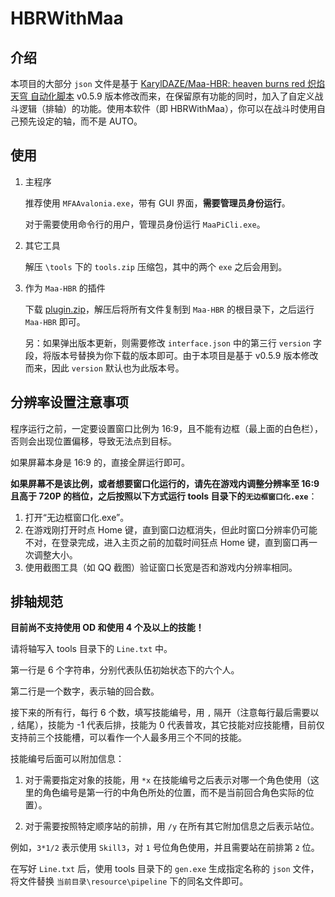 # HBRWithMaa

## 介绍

本项目的大部分 `json` 文件是基于 [KarylDAZE/Maa-HBR: heaven burns red 炽焰天穹 自动化脚本](https://github.com/KarylDAZE/Maa-HBR) v0.5.9 版本修改而来，在保留原有功能的同时，加入了自定义战斗逻辑（排轴）的功能。使用本软件（即 HBRWithMaa），你可以在战斗时使用自己预先设定的轴，而不是 AUTO。

## 使用

1. 主程序

   推荐使用 `MFAAvalonia.exe`，带有 GUI 界面，**需要管理员身份运行**。

   对于需要使用命令行的用户，管理员身份运行 `MaaPiCli.exe`。

2. 其它工具

   解压 `\tools` 下的 `tools.zip` 压缩包，其中的两个 `exe` 之后会用到。

3. 作为 `Maa-HBR` 的插件

   下载 [plugin.zip](https://github.com/bowenOne580/HBRWithMaa/blob/main/plugin.zip)，解压后将所有文件复制到 `Maa-HBR` 的根目录下，之后运行 `Maa-HBR` 即可。

   另：如果弹出版本更新，则需要修改 `interface.json` 中的第三行 `version` 字段，将版本号替换为你下载的版本即可。由于本项目是基于 v0.5.9 版本修改而来，因此 `version` 默认也为此版本号。

## 分辨率设置注意事项

程序运行之前，一定要设置窗口比例为 16:9，且不能有边框（最上面的白色栏），否则会出现位置偏移，导致无法点到目标。

如果屏幕本身是 16:9 的，直接全屏运行即可。

**如果屏幕不是该比例，或者想要窗口化运行的，请先在游戏内调整分辨率至 16:9 且高于 720P 的档位，之后按照以下方式运行 tools 目录下的`无边框窗口化.exe`**：

1. 打开“无边框窗口化.exe”。
2. 在游戏刚打开时点 Home 键，直到窗口边框消失，但此时窗口分辨率仍可能不对，在登录完成，进入主页之前的加载时间狂点 Home 键，直到窗口再一次调整大小。
3. 使用截图工具（如 QQ 截图）验证窗口长宽是否和游戏内分辨率相同。

## 排轴规范

**目前尚不支持使用 OD 和使用 4 个及以上的技能！**

请将轴写入 tools 目录下的 `Line.txt` 中。

第一行是 6 个字符串，分别代表队伍初始状态下的六个人。

第二行是一个数字，表示轴的回合数。

接下来的所有行，每行 6 个数，填写技能编号，用 `,` 隔开（注意每行最后需要以 `,` 结尾），技能为 -1 代表后排，技能为 0 代表普攻，其它技能对应技能槽，目前仅支持前三个技能槽，可以看作一个人最多用三个不同的技能。

技能编号后面可以附加信息：

1. 对于需要指定对象的技能，用 `*x` 在技能编号之后表示对哪一个角色使用（这里的角色编号是第一行的中角色所处的位置，而不是当前回合角色实际的位置）。

2. 对于需要按照特定顺序站的前排，用 `/y` 在所有其它附加信息之后表示站位。

例如，`3*1/2` 表示使用 `Skill3`，对 `1` 号位角色使用，并且需要站在前排第 `2` 位。

在写好 `Line.txt` 后，使用 tools 目录下的 `gen.exe` 生成指定名称的 `json` 文件，将文件替换 `当前目录\resource\pipeline` 下的同名文件即可。

